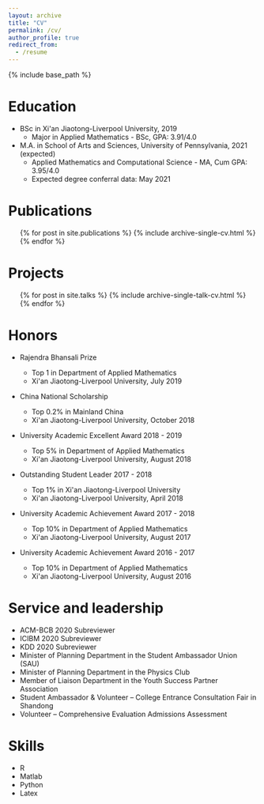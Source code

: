 ```yaml
---
layout: archive
title: "CV"
permalink: /cv/
author_profile: true
redirect_from:
  - /resume
---
```


{% include base_path %}

Education
======
* BSc in Xi'an Jiaotong-Liverpool University, 2019
  * Major in Applied Mathematics - BSc, GPA: 3.91/4.0
* M.A. in School of Arts and Sciences, University of Pennsylvania, 2021 (expected)
  * Applied Mathematics and Computational Science - MA, Cum GPA: 3.95/4.0
  * Expected degree conferral data: May 2021

Publications
======
  <ul>{% for post in site.publications %}
    {% include archive-single-cv.html %}
  {% endfor %}</ul>
  
Projects
======
  <ul>{% for post in site.talks %}
    {% include archive-single-talk-cv.html %}
  {% endfor %}</ul>
  
Honors
======
* Rajendra Bhansali Prize
  * Top 1 in Department of Applied Mathematics
  * Xi'an Jiaotong-Liverpool University, July 2019

* China National Scholarship
  * Top 0.2% in Mainland China
  * Xi'an Jiaotong-Liverpool University, October 2018
  
* University Academic Excellent Award 2018 - 2019
  * Top 5% in Department of Applied Mathematics
  * Xi'an Jiaotong-Liverpool University, August 2018
  
* Outstanding Student Leader 2017 - 2018
  * Top 1% in Xi'an Jiaotong-Liverpool University
  * Xi'an Jiaotong-Liverpool University, April 2018
  
* University Academic Achievement Award 2017 - 2018
  * Top 10% in Department of Applied Mathematics
  * Xi'an Jiaotong-Liverpool University, August 2017
  
* University Academic Achievement Award 2016 - 2017
  * Top 10% in Department of Applied Mathematics
  * Xi'an Jiaotong-Liverpool University, August 2016

Service and leadership
======
* ACM-BCB 2020 Subreviewer
* ICIBM 2020 Subreviewer
* KDD 2020 Subreviewer
* Minister of Planning Department in the Student Ambassador Union (SAU) 			             
*	Minister of Planning Department in the Physics Club 					          
*	Member of Liaison Department in the Youth Success Partner Association 			          
*	Student Ambassador & Volunteer – College Entrance Consultation Fair in Shandong                                         
*	Volunteer – Comprehensive Evaluation Admissions Assessment 

Skills
======
* R
* Matlab
* Python
* Latex
